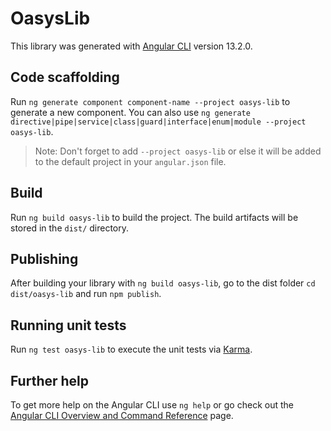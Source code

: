 # OasysLib

This library was generated with [Angular CLI](https://github.com/angular/angular-cli) version 13.2.0.

## Code scaffolding

Run `ng generate component component-name --project oasys-lib` to generate a new component. You can also use `ng generate directive|pipe|service|class|guard|interface|enum|module --project oasys-lib`.
> Note: Don't forget to add `--project oasys-lib` or else it will be added to the default project in your `angular.json` file. 

## Build

Run `ng build oasys-lib` to build the project. The build artifacts will be stored in the `dist/` directory.

## Publishing

After building your library with `ng build oasys-lib`, go to the dist folder `cd dist/oasys-lib` and run `npm publish`.

## Running unit tests

Run `ng test oasys-lib` to execute the unit tests via [Karma](https://karma-runner.github.io).

## Further help

To get more help on the Angular CLI use `ng help` or go check out the [Angular CLI Overview and Command Reference](https://angular.io/cli) page.
